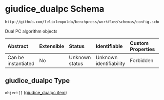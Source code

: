 # giudice_dualpc Schema

```txt
http://github.com/felixleopoldo/benchpress/workflow/schemas/config.schema.json#/properties/resources/properties/structure_learning_algorithms/properties/giudice_dualpc
```

Dual PC algorithm objects

| Abstract            | Extensible | Status         | Identifiable            | Custom Properties | Additional Properties | Access Restrictions | Defined In                                                       |
| :------------------ | :--------- | :------------- | :---------------------- | :---------------- | :-------------------- | :------------------ | :--------------------------------------------------------------- |
| Can be instantiated | No         | Unknown status | Unknown identifiability | Forbidden         | Allowed               | none                | [config.schema.json*](config.schema.json "open original schema") |

## giudice_dualpc Type

`object[]` ([giudice_dualpc item](config-definitions-giudice_dualpc-item.md))
